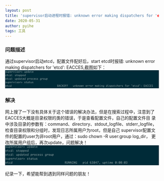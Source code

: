 ```yaml
---
layout: post
title: 'supervisor启动进程时报错: unknown error making dispatchers for 'etcd': EACCES'
date: 2020-05-31
author: pyihe
tags: 工具
---
```


### 问题描述

通过supervisor启动etcd，配置文件配好后，start etcd时报错: unknown error making dispatchers for 'etcd': EACCES,截图如下：<br>
![](/assets/img/2020-05-31/error.jpg)

### 解决

网上搜了一下没有具体关于这个错误的解决办法，但是在搜索过程中，注意到了EACCES大概是目录权限的类的错误，于是查看配置文件，自己的配置文件目
录中涉及目录的参数有：command、directory、stdout_logfile、stderr_logfile，检查目录权限和分组时，发现日志所属用户为root，但是自己
supervisor配置文件的配置的user为非root用户，通过：sudo chown -R user:group log_dir， 更改所属用户组后，再次update，问题解决！<br>
![](/assets/img/2020-05-31/succ.jpg)

纪录一下，希望能帮到遇到同样问题的朋友！
